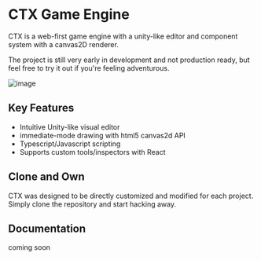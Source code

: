 # CTX Game Engine

CTX is a web-first game engine with a unity-like editor and component system with a canvas2D renderer.

The project is still very early in development and not production ready, but feel free to try it out if you're feeling adventurous.

![image](https://github.com/user-attachments/assets/10955340-f219-44b1-bc72-c8bd1c4d03c4)

## Key Features

- Intuitive Unity-like visual editor
- immediate-mode drawing with html5 canvas2d API
- Typescript/Javascript scripting
- Supports custom tools/inspectors with React

## Clone and Own

CTX was designed to be directly customized and modified for each project. Simply clone the repository and start hacking away.

## Documentation

coming soon

